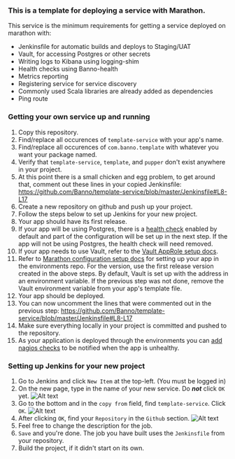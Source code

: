 ### This is a template for deploying a service with Marathon.

This service is the minimum requirements for getting a service deployed on marathon with:
- Jenkinsfile for automatic builds and deploys to Staging/UAT
- Vault, for accessing Postgres or other secrets
- Writing logs to Kibana using logging-shim
- Health checks using Banno-health
- Metrics reporting
- Registering service for service discovery
- Commonly used Scala libraries are already added as dependencies
- Ping route

### Getting your own service up and running
1. Copy this repository.
1. Find/replace all occurences of `template-service` with your app's name.
1. Find/replace all occurences of `com.banno.template` with whatever you want your package named.
1. Verify that `template-service`, `template`, and `pupper` don't exist anywhere in your project.
1. At this point there is a small chicken and egg problem, to get around that, comment out these lines in your copied Jenkinsfile: https://github.com/Banno/template-service/blob/master/Jenkinsfile#L8-L17
1. Create a new repository on github and push up your project.
1. Follow the steps below to set up Jenkins for your new project.
1. Your app should have its first release.
1. If your app will be using Postgres, there is a [health check](https://github.com/Banno/template-service/blob/master/src/main/scala/Main.scala#L101) enabled by default and part of the configuration will be set up in the next step. If the app will not be using Postgres, the health check will need removed.
1. If your app needs to use Vault, refer to the [Vault AppRole setup docs](https://github.com/Banno/environments/blob/master/docs/vault-app-setup.md).
1. Refer to [Marathon configuration setup docs](https://github.com/Banno/environments/blob/master/docs/marathon-app-setup.md) for setting up your app in the environments repo. For the version, use the first release version created in the above steps. By default, Vault is set up with the address in an environment variable. If the previous step was not done, remove the Vault environment variable from your app's template file.
1. Your app should be deployed.
1. You can now uncomment the lines that were commented out in the previous step: https://github.com/Banno/template-service/blob/master/Jenkinsfile#L8-L17
1. Make sure everything locally in your project is committed and pushed to the repository.
1. As your application is deployed through the environments you can [add nagios checks](https://github.com/banno/nagios-config#adding-checks-for-a-new-service) to be notified when the app is unhealthy.

### Setting up Jenkins for your new project
1. Go to Jenkins and click `New Item` at the top-left. (You must be logged in)
1. On the new page, type in the name of your new service. Do **_not_** click `OK` yet.
![Alt text](https://user-images.githubusercontent.com/3231194/27773261-5332a966-5f3b-11e7-8a51-aea095c9d1c8.png)
1. Go to the bottom and in the `copy from` field, find `template-service`. Click `OK`.
![Alt text](https://user-images.githubusercontent.com/3231194/27773262-533d2594-5f3b-11e7-9b48-e8fc755455e8.png)
1. After clicking `OK`, find your `Repository` in the `Github` section.
![Alt text](https://user-images.githubusercontent.com/3231194/27773258-53307bb4-5f3b-11e7-86d7-c320382ec358.png)
1. Feel free to change the description for the job.
1. `Save` and you're done. The job you have built uses the `Jenkinsfile` from your repository.
1. Build the project, if it didn't start on its own.

